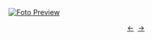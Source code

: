 [![Foto Preview](preview/n602.avif)](https://20essentials.github.io/project-000-602)

<div align="center" style="display: flex; justify-content: center;">
  <a  href="https://github.com/20essentials/project-000-601" target="_blank">&#8592;</a>
  &nbsp;&nbsp;
  <a  href="https://github.com/20essentials/project-000-603" target="_blank">&#8594;</a>
</div>
